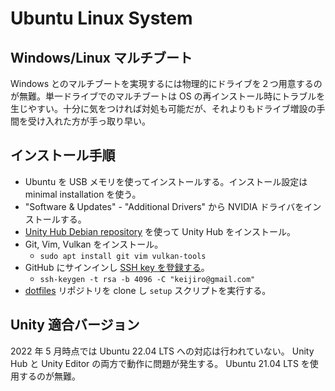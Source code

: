 # Ubuntu Linux System

## Windows/Linux マルチブート

Windows とのマルチブートを実現するには物理的にドライブを２つ用意するのが無難。単一ドライブでのマルチブートは OS の再インストール時にトラブルを生じやすい。十分に気をつければ対処も可能だが、それよりもドライブ増設の手間を受け入れた方が手っ取り早い。

## インストール手順

- Ubuntu を USB メモリを使ってインストールする。インストール設定は minimal installation を使う。
- "Software & Updates" - "Additional Drivers" から NVIDIA ドライバをインストールする。
- [Unity Hub Debian repository](https://docs.unity3d.com/hub/manual/InstallHub.html) を使って Unity Hub をインストール。
- Git, Vim, Vulkan をインストール。
  - `sudo apt install git vim vulkan-tools`
- GitHub にサインインし [SSH key を登録する](https://github.com/settings/keys)。
  - `ssh-keygen -t rsa -b 4096 -C "keijiro@gmail.com"`
- [dotfiles](https://github.com/keijiro/dotfiles) リポジトリを clone し `setup` スクリプトを実行する。

## Unity 適合バージョン

2022 年 5 月時点では Ubuntu 22.04 LTS への対応は行われていない。 Unity Hub と Unity Editor の両方で動作に問題が発生する。 Ubuntu 21.04 LTS を使用するのが無難。
